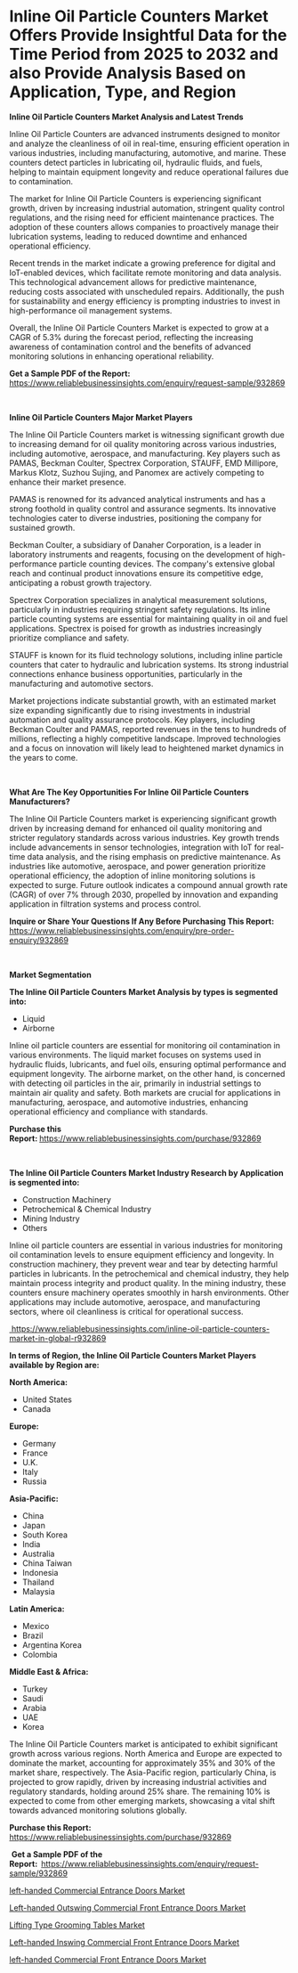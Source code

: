 <p><h1>Inline Oil Particle Counters Market Offers Provide Insightful Data for the Time Period from 2025 to 2032 and also Provide Analysis Based on Application, Type, and Region</h1></p><p><strong>Inline Oil Particle Counters Market Analysis and Latest Trends</strong></p>
<p><p>Inline Oil Particle Counters are advanced instruments designed to monitor and analyze the cleanliness of oil in real-time, ensuring efficient operation in various industries, including manufacturing, automotive, and marine. These counters detect particles in lubricating oil, hydraulic fluids, and fuels, helping to maintain equipment longevity and reduce operational failures due to contamination.</p><p>The market for Inline Oil Particle Counters is experiencing significant growth, driven by increasing industrial automation, stringent quality control regulations, and the rising need for efficient maintenance practices. The adoption of these counters allows companies to proactively manage their lubrication systems, leading to reduced downtime and enhanced operational efficiency.</p><p>Recent trends in the market indicate a growing preference for digital and IoT-enabled devices, which facilitate remote monitoring and data analysis. This technological advancement allows for predictive maintenance, reducing costs associated with unscheduled repairs. Additionally, the push for sustainability and energy efficiency is prompting industries to invest in high-performance oil management systems.</p><p>Overall, the Inline Oil Particle Counters Market is expected to grow at a CAGR of 5.3% during the forecast period, reflecting the increasing awareness of contamination control and the benefits of advanced monitoring solutions in enhancing operational reliability.</p></p>
<p><strong>Get a Sample PDF of the Report:&nbsp;</strong> <a href="https://www.reliablebusinessinsights.com/enquiry/request-sample/932869?utm_campaign=100&utm_medium=2&utm_source=Github&utm_content=ia&utm_term=21032025&utm_id=inline-oil-particle-counters">https://www.reliablebusinessinsights.com/enquiry/request-sample/932869</a></p>
<p>&nbsp;</p>
<p><strong>Inline Oil Particle Counters Major Market Players</strong></p>
<p><p>The Inline Oil Particle Counters market is witnessing significant growth due to increasing demand for oil quality monitoring across various industries, including automotive, aerospace, and manufacturing. Key players such as PAMAS, Beckman Coulter, Spectrex Corporation, STAUFF, EMD Millipore, Markus Klotz, Suzhou Sujing, and Panomex are actively competing to enhance their market presence.</p><p>PAMAS is renowned for its advanced analytical instruments and has a strong foothold in quality control and assurance segments. Its innovative technologies cater to diverse industries, positioning the company for sustained growth.</p><p>Beckman Coulter, a subsidiary of Danaher Corporation, is a leader in laboratory instruments and reagents, focusing on the development of high-performance particle counting devices. The company's extensive global reach and continual product innovations ensure its competitive edge, anticipating a robust growth trajectory.</p><p>Spectrex Corporation specializes in analytical measurement solutions, particularly in industries requiring stringent safety regulations. Its inline particle counting systems are essential for maintaining quality in oil and fuel applications. Spectrex is poised for growth as industries increasingly prioritize compliance and safety.</p><p>STAUFF is known for its fluid technology solutions, including inline particle counters that cater to hydraulic and lubrication systems. Its strong industrial connections enhance business opportunities, particularly in the manufacturing and automotive sectors.</p><p>Market projections indicate substantial growth, with an estimated market size expanding significantly due to rising investments in industrial automation and quality assurance protocols. Key players, including Beckman Coulter and PAMAS, reported revenues in the tens to hundreds of millions, reflecting a highly competitive landscape. Improved technologies and a focus on innovation will likely lead to heightened market dynamics in the years to come.</p></p>
<p>&nbsp;</p>
<p><strong>What Are The Key Opportunities For Inline Oil Particle Counters Manufacturers?</strong></p>
<p><p>The Inline Oil Particle Counters market is experiencing significant growth driven by increasing demand for enhanced oil quality monitoring and stricter regulatory standards across various industries. Key growth trends include advancements in sensor technologies, integration with IoT for real-time data analysis, and the rising emphasis on predictive maintenance. As industries like automotive, aerospace, and power generation prioritize operational efficiency, the adoption of inline monitoring solutions is expected to surge. Future outlook indicates a compound annual growth rate (CAGR) of over 7% through 2030, propelled by innovation and expanding application in filtration systems and process control.</p></p>
<p><strong>Inquire or Share Your Questions If Any Before Purchasing This Report:</strong> <a href="https://www.reliablebusinessinsights.com/enquiry/pre-order-enquiry/932869?utm_campaign=100&utm_medium=2&utm_source=Github&utm_content=ia&utm_term=21032025&utm_id=inline-oil-particle-counters">https://www.reliablebusinessinsights.com/enquiry/pre-order-enquiry/932869</a></p>
<p>&nbsp;</p>
<p><strong>Market Segmentation</strong></p>
<p><strong>The Inline Oil Particle Counters Market Analysis by types is segmented into:</strong></p>
<p><ul><li>Liquid</li><li>Airborne</li></ul></p>
<p><p>Inline oil particle counters are essential for monitoring oil contamination in various environments. The liquid market focuses on systems used in hydraulic fluids, lubricants, and fuel oils, ensuring optimal performance and equipment longevity. The airborne market, on the other hand, is concerned with detecting oil particles in the air, primarily in industrial settings to maintain air quality and safety. Both markets are crucial for applications in manufacturing, aerospace, and automotive industries, enhancing operational efficiency and compliance with standards.</p></p>
<p><strong>Purchase this Report:&nbsp;</strong><a href="https://www.reliablebusinessinsights.com/purchase/932869?utm_campaign=100&utm_medium=2&utm_source=Github&utm_content=ia&utm_term=21032025&utm_id=inline-oil-particle-counters">https://www.reliablebusinessinsights.com/purchase/932869</a></p>
<p>&nbsp;</p>
<p><strong>The Inline Oil Particle Counters Market Industry Research by Application is segmented into:</strong></p>
<p><ul><li>Construction Machinery</li><li>Petrochemical & Chemical Industry</li><li>Mining Industry</li><li>Others</li></ul></p>
<p><p>Inline oil particle counters are essential in various industries for monitoring oil contamination levels to ensure equipment efficiency and longevity. In construction machinery, they prevent wear and tear by detecting harmful particles in lubricants. In the petrochemical and chemical industry, they help maintain process integrity and product quality. In the mining industry, these counters ensure machinery operates smoothly in harsh environments. Other applications may include automotive, aerospace, and manufacturing sectors, where oil cleanliness is critical for operational success.</p></p>
<p><a href="https://www.reliablebusinessinsights.com/inline-oil-particle-counters-market-in-global-r932869?utm_campaign=100&utm_medium=2&utm_source=Github&utm_content=ia&utm_term=21032025&utm_id=inline-oil-particle-counters">&nbsp;https://www.reliablebusinessinsights.com/inline-oil-particle-counters-market-in-global-r932869</a></p>
<p><strong>In terms of Region, the Inline Oil Particle Counters Market Players available by Region are:</strong></p>
<p>
    <p> <strong> North America: </strong>
        <ul>
            <li>United States</li>
            <li>Canada</li>
        </ul>
        </p> 
    <p> <strong> Europe: </strong>
        <ul>
            <li>Germany</li>
            <li>France</li>
            <li>U.K.</li>
            <li>Italy</li>
            <li>Russia</li>
        </ul>
        </p> 
    <p> <strong> Asia-Pacific: </strong>
        <ul>
            <li>China</li>
            <li>Japan</li>
            <li>South Korea</li>
            <li>India</li>
            <li>Australia</li>
            <li>China Taiwan</li>
            <li>Indonesia</li>
            <li>Thailand</li>
            <li>Malaysia</li>
        </ul>
        </p> 
    <p> <strong> Latin America: </strong>
        <ul>
            <li>Mexico</li>
            <li>Brazil</li>
            <li>Argentina Korea</li>
            <li>Colombia</li>
        </ul>
        </p> 
    <p> <strong> Middle East & Africa: </strong>
        <ul>
            <li>Turkey</li>
            <li>Saudi</li>
            <li>Arabia</li>
            <li>UAE</li>
            <li>Korea</li>
        </ul>
    </p>
    </p>
<p><p>The Inline Oil Particle Counters market is anticipated to exhibit significant growth across various regions. North America and Europe are expected to dominate the market, accounting for approximately 35% and 30% of the market share, respectively. The Asia-Pacific region, particularly China, is projected to grow rapidly, driven by increasing industrial activities and regulatory standards, holding around 25% share. The remaining 10% is expected to come from other emerging markets, showcasing a vital shift towards advanced monitoring solutions globally.</p></p>
<p><strong>Purchase this Report: </strong><a href="https://www.reliablebusinessinsights.com/purchase/932869?utm_campaign=100&utm_medium=2&utm_source=Github&utm_content=ia&utm_term=21032025&utm_id=inline-oil-particle-counters">https://www.reliablebusinessinsights.com/purchase/932869</a></p>
<p>&nbsp;<strong>Get a Sample PDF of the Report:&nbsp;&nbsp;</strong><a href="https://www.reliablebusinessinsights.com/enquiry/request-sample/932869?utm_campaign=100&utm_medium=2&utm_source=Github&utm_content=ia&utm_term=21032025&utm_id=inline-oil-particle-counters">https://www.reliablebusinessinsights.com/enquiry/request-sample/932869</a></p>
<p><strong></strong></p>
<p><p><a href="https://github.com/janraimondo83/Market-Research-Report-List-1/blob/main/left-handed-commercial-entrance-doors-market.md?utm_campaign=100&utm_medium=2&utm_source=Github&utm_content=ia&utm_term=21032025&utm_id=inline-oil-particle-counters">left-handed Commercial Entrance Doors Market</a></p><p><a href="https://github.com/djembashote/Market-Research-Report-List-1/blob/main/left-handed-outswing-commercial-front-entrance-doors-market.md?utm_campaign=100&utm_medium=2&utm_source=Github&utm_content=ia&utm_term=21032025&utm_id=inline-oil-particle-counters">Left-handed Outswing Commercial Front Entrance Doors Market</a></p><p><a href="https://github.com/kbollin866/Market-Research-Report-List-1/blob/main/lifting-type-grooming-tables-market.md?utm_campaign=100&utm_medium=2&utm_source=Github&utm_content=ia&utm_term=21032025&utm_id=inline-oil-particle-counters">Lifting Type Grooming Tables Market</a></p><p><a href="https://github.com/vjorelaclliv/Market-Research-Report-List-1/blob/main/left-handed-inswing-commercial-front-entrance-doors-market.md?utm_campaign=100&utm_medium=2&utm_source=Github&utm_content=ia&utm_term=21032025&utm_id=inline-oil-particle-counters">Left-handed Inswing Commercial Front Entrance Doors Market</a></p><p><a href="https://github.com/techerghalim/Market-Research-Report-List-1/blob/main/left-handed-commercial-front-entrance-doors-market.md?utm_campaign=100&utm_medium=2&utm_source=Github&utm_content=ia&utm_term=21032025&utm_id=inline-oil-particle-counters">left-handed Commercial Front Entrance Doors Market</a></p></p>